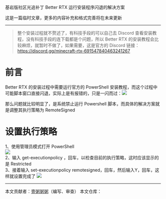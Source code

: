 基岩版社区光追补丁 Better RTX 运行安装程序闪退的解决方案

这是一篇临时文章，更多的内容补充和格式完善将在未来更新

------

> 整个安装过程就不赘述了，有科技手段的可以自己去 Discord 查看安装教程，没有科技手段的连下载都是个问题，所以 Better RTX 的安装教程会比较麻烦，就暂时不做了，如果需要，这是官方的 Discord 链接：https://discord.gg/minecraft-rtx-691547840463241267


# 前言  
Better RTX 的安装过程中需要运行官方的 PowerShell 安装教程，而这个过程中可能脚本窗口直接闪退，实际上是有报错的，只是一闪而过：![](/betterrtx/info.png)  

那么问题就比较明显了，是系统禁止运行 Powershell 脚本，而具体的解决方案就是调整其执行策略为 RemoteSigned  

# 设置执行策略  
1、使用管理员模式打开 PowerShell  
![](/betterrtx/openinadmin.png)  
2、输入 get-executionpolicy ，回车，以检查目前的执行策略，这时应该显示的是 Restricted  
3、接着输入 set-executionpolicy remotesigned，回车，然后输入Y，回车，这样就设置完成了
![](/betterrtx/set.png)

------
本文贡献者：[壹粥粥粥](https://space.bilibili.com/474001515)（编写、审查）
本文仓库：